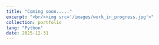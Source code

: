 ```yaml
---
title: "Coming soon....."
excerpt: "<br/><img src='/images/work_in_progress.jpg'>"
collection: portfolio
lang: "Python"
date: 2025-12-31
---
```





```python



```
